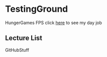 # TestingGround
HungerGames FPS
click [here](https://github.com/DavidzRom/TestingGround.git) to see my day job

## Lecture List
GitHubStuff
